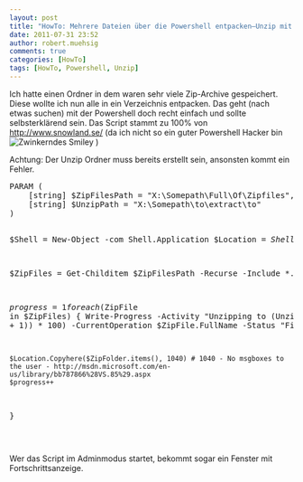 ```yaml
---
layout: post
title: "HowTo: Mehrere Dateien über die Powershell entpacken–Unzip mit Powershell"
date: 2011-07-31 23:52
author: robert.muehsig
comments: true
categories: [HowTo]
tags: [HowTo, Powershell, Unzip]
---
```

<p>Ich hatte einen Ordner in dem waren sehr viele Zip-Archive gespeichert. Diese wollte ich nun alle in ein Verzeichnis entpacken. Das geht (nach etwas suchen) mit der Powershell doch recht einfach und sollte selbsterklärend sein. Das Script stammt zu 100% von <a href="http://www.snowland.se/2010/06/01/unzip-multiple-files-via-powershell/">http://www.snowland.se/</a> (da ich nicht so ein guter Powershell Hacker bin <img style="border-bottom-style: none; border-right-style: none; border-top-style: none; border-left-style: none" class="wlEmoticon wlEmoticon-winkingsmile" alt="Zwinkerndes Smiley" src="{{BASE_PATH}}/assets/wp-images/wlEmoticon-winkingsmile8.png"> )</p> <p>Achtung: Der Unzip Ordner muss bereits erstellt sein, ansonsten kommt ein Fehler.</p> <div style="padding-bottom: 0px; margin: 0px; padding-left: 0px; padding-right: 0px; display: inline; float: none; padding-top: 0px" id="scid:812469c5-0cb0-4c63-8c15-c81123a09de7:7e4b243c-c526-4b1e-8651-e718d15541c7" class="wlWriterEditableSmartContent"><pre name="code" class="c#">PARAM (
    [string] $ZipFilesPath = "X:\Somepath\Full\Of\Zipfiles",
    [string] $UnzipPath = "X:\Somepath\to\extract\to"
)
 
$Shell = New-Object -com Shell.Application
$Location = $Shell.NameSpace($UnzipPath)
 
$ZipFiles = Get-Childitem $ZipFilesPath -Recurse -Include *.ZIP
 
$progress = 1
foreach ($ZipFile in $ZipFiles) {
    Write-Progress -Activity "Unzipping to $($UnzipPath)" -PercentComplete (($progress / ($ZipFiles.Count + 1)) * 100) -CurrentOperation $ZipFile.FullName -Status "File $($Progress) of $($ZipFiles.Count)"
    $ZipFolder = $Shell.NameSpace($ZipFile.fullname)
 
    $Location.Copyhere($ZipFolder.items(), 1040) # 1040 - No msgboxes to the user - http://msdn.microsoft.com/en-us/library/bb787866%28VS.85%29.aspx
    $progress++
}</pre></div>
<p>&nbsp;</p>
<p>Wer das Script im Adminmodus startet, bekommt sogar ein Fenster mit Fortschrittsanzeige.</p>
